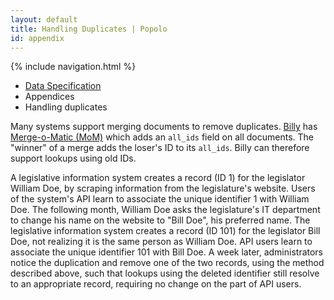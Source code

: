 ```yaml
---
layout: default
title: Handling Duplicates | Popolo
id: appendix
---
```

{% include navigation.html %}

<ul class="breadcrumb">
  <li><a href="/specs/">Data Specification</a></li>
  <li>Appendices</li>
  <li class="active">Handling duplicates</li>
</ul>

Many systems support merging documents to remove duplicates. [Billy](https://github.com/sunlightlabs/billy/) has [Merge-o-Matic (MoM)](https://github.com/sunlightlabs/billy/wiki/Merge-o-matic) which adds an `all_ids` field on all documents. The "winner" of a merge adds the loser's ID to its `all_ids`. Billy can therefore support lookups using old IDs.

<div class="well well-sm well-example">
  A legislative information system creates a record (ID 1) for the legislator William Doe, by scraping information from the legislature's website. Users of the system's API learn to associate the unique identifier 1 with William Doe. The following month, William Doe asks the legislature's IT department to change his name on the website to "Bill Doe", his preferred name. The legislative information system creates a record (ID 101) for the legislator Bill Doe, not realizing it is the same person as William Doe. API users learn to associate the unique identifier 101 with Bill Doe. A week later, administrators notice the duplication and remove one of the two records, using the method described above, such that lookups using the deleted identifier still resolve to an appropriate record, requiring no change on the part of API users.
</div>